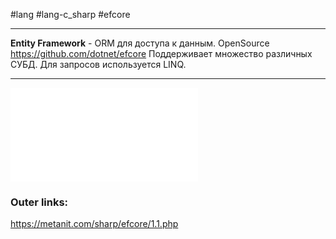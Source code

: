 #lang #lang-c_sharp #efcore

---
**Entity Framework** - ORM для доступа к данным. 
OpenSource https://github.com/dotnet/efcore
Поддерживает множество различных СУБД.
Для запросов используется LINQ.

---
![2. Первое приложение](2.%20Frameworks/C-sharp%20-%20EF%20Core/1.%20Введение/2.%20Первое%20приложение.md)


### Outer links:
https://metanit.com/sharp/efcore/1.1.php